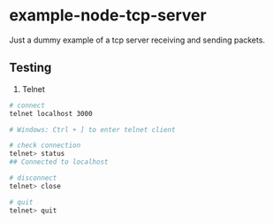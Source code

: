 # example-node-tcp-server
 Just a dummy example of a tcp server receiving and sending packets.

## Testing

1. Telnet

```sh
# connect
telnet localhost 3000

# Windows: Ctrl + ] to enter telnet client

# check connection
telnet> status
## Connected to localhost

# disconnect
telnet> close

# quit
telnet> quit
```
